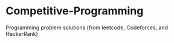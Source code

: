 # Competitive-Programming
Programming problem solutions (from leetcode, Codeforces, and HackerRank)
